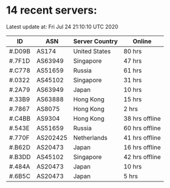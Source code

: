 # 14 recent servers:

Latest update at: Fri Jul 24 21:10:10 UTC 2020

| ID | ASN | Server Country | Online |
| -- | --- | -------------- | ------ |
| #.D09B | AS174 | United States | 80 hrs |
| #.7F1D | AS63949 | Singapore | 47 hrs |
| #.C778 | AS51659 | Russia | 61 hrs |
| #.0322 | AS45102 | Singapore | 31 hrs |
| #.2A79 | AS63949 | Japan | 10 hrs |
| #.33B9 | AS63888 | Hong Kong | 15 hrs |
| #.7867 | AS8075 | Hong Kong | 2 hrs |
| #.C4BB | AS9304 | Hong Kong | 38 hrs offline |
| #.543E | AS51659 | Russia | 60 hrs offline |
| #.770F | AS202425 | Netherlands | 41 hrs offline |
| #.B62D | AS20473 | Japan | 16 hrs offline |
| #.B3DD | AS45102 | Singapore | 42 hrs offline |
| #.484A | AS20473 | Japan | 10 hrs |
| #.6B5C | AS20473 | Japan | 5 hrs |

